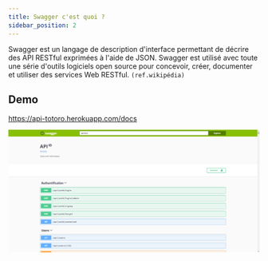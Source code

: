 ```yaml
---
title: Swagger c'est quoi ?
sidebar_position: 2
---
```


Swagger est un langage de description d'interface permettant de décrire des API RESTful exprimées à l'aide de JSON. Swagger est utilisé avec toute une série d'outils logiciels open source pour concevoir, créer, documenter et utiliser des services Web RESTful. `(ref.wikipédia)`

## Demo

https://api-totoro.herokuapp.com/docs

![Swagger](./img/swagger.png)